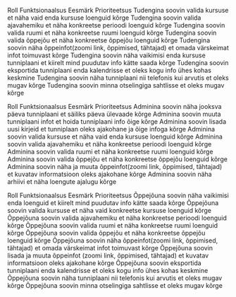 Roll Funktsionaalsus Eesmärk Prioriteetsus Tudengina soovin valida
kursuse et näha vaid enda kursuse loenguid kõrge Tudengina soovin valida
ajavahemiku et näha konkreetse perioodi loenguid kõrge Tudengina soovin
valida ruumi et näha konkreetse ruumi loenguid kõrge Tudengina soovin
valida õppejõu et näha konkreetse õppejõu loenguid kõrge Tudengina
soovin näha õppeinfot(zoomi link, õppimised, tähtajad) et omada
värskeimat infot toimuvast kõrge Tudengina soovin näha vaikimisi enda
kursuse tunniplaani et kiirelt mind puudutav info kätte saada kõrge
Tudengina soovin eksportida tunniplaani enda kalendrisse et oleks kogu
info ühes kohas keskmine Tudengina soovin näha tunniplaani nii telefonis
kui arvutis et oleks mugav kõrge Tudengina soovin minna otselingiga
sahtlisse et oleks mugav kõrge

Roll Funktsionaalsus Eesmärk Prioriteetsus Adminina soovin näha jooksva
päeva tunniplaani et säiliks päeva ülevaade kõrge Adminina soovin muuta
tunniplaani infot et hoida tunniplaani info õige kõrge Adminina soovin
lisada uusi kirjeid et tunniplaan oleks ajakohane ja õige infoga kõrge
Adminina soovin valida kursuse et näha vaid enda kursuse loenguid kõrge
Adminina soovin valida ajavahemiku et näha konkreetse perioodi loenguid
kõrge Adminina soovin valida ruumi et näha konkreetse ruumi loenguid
kõrge Adminina soovin valida õppejõu et näha konkreetse õppejõu loenguid
kõrge Adminina soovin näha ja muuta õppeinfot(zoomi link, õppimised,
tähtajad) et kuvatav informatsioon oleks ajakohane kõrge Adminina soovin
näha arhiivi et näha loengute ajalugu kõrge

Roll Funktsionaalsus Eesmärk Prioriteetsus Õppejõuna soovin näha
vaikimisi enda loenguid et kiirelt mind puudutav info kätte saada kõrge
Õppejõuna soovin valida kursuse et näha vaid konkreetse kursuse loenguid
kõrge Õppejõuna soovin valida ajavahemiku et näha konkreetse perioodi
loenguid kõrge Õppejõuna soovin valida ruumi et näha konkreetse ruumi
loenguid kõrge Õppejõuna soovin valida õppejõu et näha konkreetse
õppejõu loenguid kõrge Õppejõuna soovin näha õppeinfot(zoomi link,
õppimised, tähtajad) et omada värskeimat infot toimuvast kõrge Õppejõuna
soovin lisada ja muuta õppeinfot (zoomi link, õppimised, tähtajad) et
kuvatav informatsioon oleks ajakohane kõrge Õppejõuna soovin eksportida
tunniplaani enda kalendrisse et oleks kogu info ühes kohas keskmine
Õppejõuna soovin näha tunniplaani nii telefonis kui arvutis et oleks
mugav kõrge Õppejõuna soovin minna otselingiga sahtlisse et oleks mugav
kõrge
